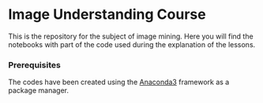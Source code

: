 # Image Understanding Course

This is the repository for the subject of image mining. Here you will find the notebooks with part of the code used during the explanation of the lessons.

### Prerequisites

The codes have been created using the [Anaconda3](https://www.anaconda.com/distribution/) framework as a package manager.
